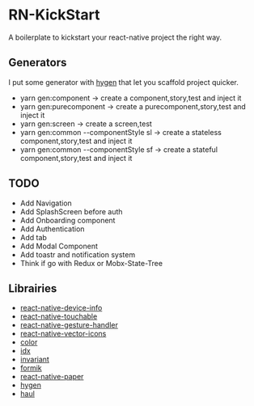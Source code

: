 # RN-KickStart

A boilerplate to kickstart your react-native project the right way.

## Generators

I put some generator with [hygen](https://github.com/jondot/hygen) that let you scaffold project quicker.

- yarn gen:component -> create a component,story,test and inject it
- yarn gen:purecomponent -> create a purecomponent,story,test and inject it
- yarn gen:screen -> create a screen,test
- yarn gen:common --componentStyle sl -> create a stateless component,story,test and inject it
- yarn gen:common --componentStyle sf -> create a stateful component,story,test and inject it

## TODO

* Add Navigation
* Add SplashScreen before auth
* Add Onboarding component
* Add Authentication
* Add tab
* Add Modal Component
* Add toastr and notification system
* Think if go with Redux or Mobx-State-Tree

## Librairies

* [react-native-device-info](https://github.com/rebeccahughes/react-native-device-info)
* [react-native-touchable](https://github.com/AppAndFlow/react-native-touchable)
* [react-native-gesture-handler](https://github.com/kmagiera/react-native-gesture-handler)
* [react-native-vector-icons](https://github.com/oblador/react-native-vector-icons)
* [color](https://github.com/Qix-/color)
* [idx](https://github.com/facebookincubator/idx)
* [invariant](https://github.com/zertosh/invariant)
* [formik](https://github.com/jaredpalmer/formik)
* [react-native-paper](https://github.com/callstack/react-native-paper)
* [hygen](https://github.com/jondot/hygen)
* [haul](https://github.com/callstack/haul)